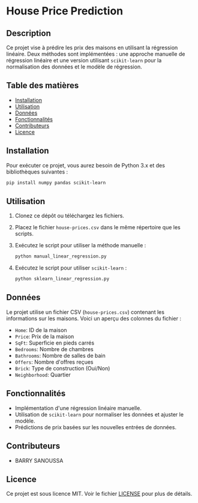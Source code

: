 # House Price Prediction

## Description
Ce projet vise à prédire les prix des maisons en utilisant la régression linéaire. Deux méthodes sont implémentées : une approche manuelle de régression linéaire et une version utilisant `scikit-learn` pour la normalisation des données et le modèle de régression.

## Table des matières
- [Installation](#installation)
- [Utilisation](#utilisation)
- [Données](#données)
- [Fonctionnalités](#fonctionnalités)
- [Contributeurs](#contributeurs)
- [Licence](#licence)

## Installation
Pour exécuter ce projet, vous aurez besoin de Python 3.x et des bibliothèques suivantes :

```bash
pip install numpy pandas scikit-learn
```

## Utilisation
1. Clonez ce dépôt ou téléchargez les fichiers.
2. Placez le fichier `house-prices.csv` dans le même répertoire que les scripts.
3. Exécutez le script pour utiliser la méthode manuelle :

   ```bash
   python manual_linear_regression.py
   ```

4. Exécutez le script pour utiliser `scikit-learn` :

   ```bash
   python sklearn_linear_regression.py
   ```

## Données
Le projet utilise un fichier CSV (`house-prices.csv`) contenant les informations sur les maisons. Voici un aperçu des colonnes du fichier :

- `Home`: ID de la maison
- `Price`: Prix de la maison
- `SqFt`: Superficie en pieds carrés
- `Bedrooms`: Nombre de chambres
- `Bathrooms`: Nombre de salles de bain
- `Offers`: Nombre d'offres reçues
- `Brick`: Type de construction (Oui/Non)
- `Neighborhood`: Quartier

## Fonctionnalités
- Implémentation d'une régression linéaire manuelle.
- Utilisation de `scikit-learn` pour normaliser les données et ajuster le modèle.
- Prédictions de prix basées sur les nouvelles entrées de données.

## Contributeurs
- BARRY SANOUSSA

## Licence
Ce projet est sous licence MIT. Voir le fichier [LICENSE](LICENSE) pour plus de détails.
